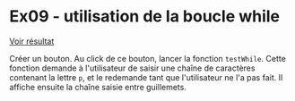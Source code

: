 # **Ex09** - utilisation de la boucle while
[Voir résultat](https://pedroseromenho.github.io/learning-javascript/ex_2/ex09/)

Créer un bouton. Au click de ce bouton, lancer la fonction `testWhile`. Cette fonction demande à l'utilisateur de saisir une chaîne de caractères contenant la lettre `p`, et le redemande tant que l'utilisateur ne l'a pas fait. Il affiche ensuite la chaîne saisie entre guillemets.
